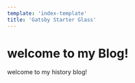 ```yaml
---
template: 'index-template'
title: 'Gatsby Starter Glass'
---
```


# welcome to my Blog!

welcome to my history blog!
